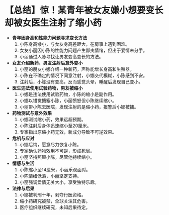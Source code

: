 # 【总结】惊！某青年被女友嫌小想要变长却被女医生注射了缩小药

-   **青年因身高和性能力问题寻求变长方法**
    1.  小陈身高矮小，与女友身高差距大，在房事上遇到困难。
    2.  女友小丽因小陈的性能力问题产生鄙夷情绪，但出于爱情未分手。
    3.  小丽通过人脉寻找让男友变高变长的方法。
-   **女友介绍新药，男友注射后意外变小**
    1.  小丽的朋友小娜介绍一种新药，声称能增长身高和生殖器。
    2.  小陈在不确定的情况下同意注射，小娜交代模糊，小陈感到不安。
    3.  注射后，小陈没有变高，反而感觉头晕，睡醒后发现自己变小。
-   **医生违法使用试验药物，男友被缩小**
    1.  小娜是违法使用试验药物，小陈的缩小是副作用。
    2.  小娜以错觉搪塞小陈，小丽愤怒但小陈继续缩小。
    3.  小丽带小陈去医院，发现注射的是缩小药，报警后小娜被捕。
-   **药物测试与意外效果**
    1.  小娜测试缩小药，效果远超预期。
    2.  小陈注射后身体迅速缩小至20厘米。
    3.  专家指出原缩小药无效，新成分导致不可逆效果。
-   **危机与应对**
    1.  小娜后悔，愿意尽力恢复小陈。
    2.  专家确认药物效用不可逆，形成死局。
    3.  小丽坚持照顾小陈，尽管他持续缩小。
-   **情感与生活**
    1.  小陈缩小至14厘米，小丽乐观面对。
    2.  小陈情绪低落，小丽坚定支持。
    3.  小丽强调爱情无关大小，享受独特乐趣。
-   **法律与后果**
    1.  小娜被判刑十年，剥夺行医资格。
    2.  缩小药研究被禁，全球关注其危害。
    3.  医疗组织继续研究，未知后果待定。